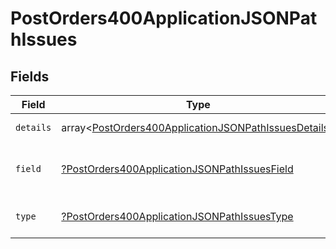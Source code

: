 # PostOrders400ApplicationJSONPathIssues


## Fields

| Field                                                                                                                            | Type                                                                                                                             | Required                                                                                                                         | Description                                                                                                                      | Example                                                                                                                          |
| -------------------------------------------------------------------------------------------------------------------------------- | -------------------------------------------------------------------------------------------------------------------------------- | -------------------------------------------------------------------------------------------------------------------------------- | -------------------------------------------------------------------------------------------------------------------------------- | -------------------------------------------------------------------------------------------------------------------------------- |
| `details`                                                                                                                        | array<[PostOrders400ApplicationJSONPathIssuesDetails](../../models/operations/PostOrders400ApplicationJSONPathIssuesDetails.md)> | :heavy_minus_sign:                                                                                                               | N/A                                                                                                                              | String must contain at least 1 character(s)                                                                                      |
| `field`                                                                                                                          | [?PostOrders400ApplicationJSONPathIssuesField](../../models/operations/PostOrders400ApplicationJSONPathIssuesField.md)           | :heavy_minus_sign:                                                                                                               | It shows which field is/are missing.                                                                                             | reference.referenceNo                                                                                                            |
| `type`                                                                                                                           | [?PostOrders400ApplicationJSONPathIssuesType](../../models/operations/PostOrders400ApplicationJSONPathIssuesType.md)             | :heavy_minus_sign:                                                                                                               | It shows what is expecting.                                                                                                      | tooSmall                                                                                                                         |